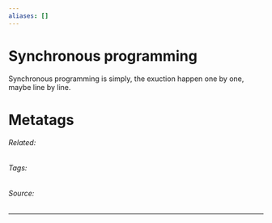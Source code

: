 ```yaml
---
aliases: []
---
```

# Synchronous programming
Synchronous programming is simply, the exuction happen one by one, maybe line by line. 










# Metatags
###### Related: 
###### Tags: 
###### Source: 

---

